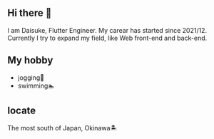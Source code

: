 ## Hi there 👋

I am Daisuke, Flutter Engineer. My carear has started since 2021/12.
Currently I try to expand my field, like Web front-end and back-end.

## My hobby
- jogging🏃
- swimming🏊

## locate
The most south of Japan, Okinawa🏝️

<!--
**dai10512/dai10512** is a ✨ _special_ ✨ repository because its `README.md` (this file) appears on your GitHub profile.

Here are some ideas to get you started:

- 🔭 I’m currently working on ...
- 🌱 I’m currently learning ...
- 👯 I’m looking to collaborate on ...
- 🤔 I’m looking for help with ...
- 💬 Ask me about ...
- 📫 How to reach me: ...
- 😄 Pronouns: ...
- ⚡ Fun fact: ...
-->
